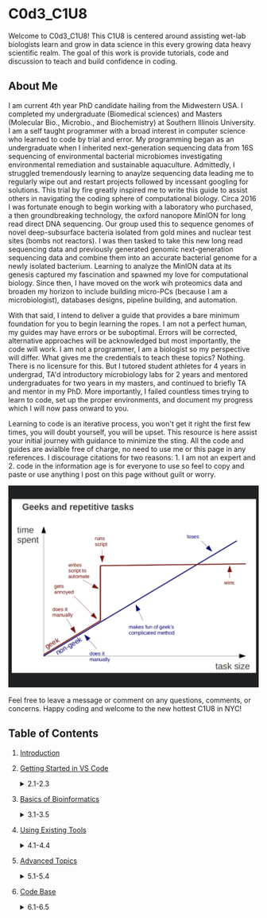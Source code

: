 # C0d3_C1U8

Welcome to C0d3_C1U8! This C1U8 is centered around assisting wet-lab biologists learn and grow in data science in this every growing data heavy scientific realm. The goal of this work is provide tutorials, code and discussion to teach and build confidence in coding. 

## About Me

I am current 4th year PhD candidate hailing from the Midwestern USA. I completed my undergraduate (Biomedical sciences) and Masters (Molecular Bio., Microbio., and Biochemistry) at Southern Illinois University. I am a self taught programmer with a broad interest in computer science who learned to code by trial and error. My programming began as an undergraduate when I inherited next-generation sequencing data from 16S sequencing of environmental bacterial microbiomes investigating environmental remediation and sustainable aquaculture. Admittedly, I struggled tremendously learning to anaylze sequencing data leading me to regularly wipe out and restart projects followed by incessant googling for solutions. This trial by fire greatly inspired me to write this guide to assist others in navigating the coding sphere of computational biology. Circa 2016 I was fortunate enough to begin working with a laboratory who purchased, a then groundbreaking technology, the oxford nanopore MinION for long read direct DNA sequencing. Our group used this to sequence genomes of novel deep-subsurface bacteria isolated from gold mines and nuclear test sites (bombs not reactors). I was then tasked to take this new long read sequencing data and previously generated genomic next-generation sequencing data and combine them into an accurate bacterial genome for a newly isolated bacterium. Learning to analyze the MinION data at its genesis captured my fascination and spawned my love for computational biology. Since then, I have moved on the work wih proteomics data and broaden my horizon to include building micro-PCs (because I am a microbiologist), databases designs, pipeline building, and automation. 

With that said, I intend to deliver a guide that provides a bare minimum foundation for you to begin learning the ropes. I am not a perfect human, my guides may have errors or be suboptimal. Errors will be corrected, alternative approaches will be acknowledged but most importantly, the code will work. I am not a programmer, I am a biologist so my perspective will differ. What gives me the credentials to teach these topics? Nothing. There is no licensure for this. But I tutored student athletes for 4 years in undergrad, TA'd introductory microbiology labs for 2 years and mentored undergraduates for two years in my masters, and continued to briefly TA and mentor in my PhD. More importantly, I failed countless times trying to learn to code, set up the proper environments, and document my progress which I will now pass onward to you.

Learning to code is an iterative process, you won't get it right the first few times, you will doubt yourself, you will be upset. This resource is here assist your initial journey with guidance to minimize the sting. All the code and guides are avialble free of charge, no need to use me or this page in any references. I discourage citations for two reasons: 1. I am not an expert and 2. code in the information age is for everyone to use so feel to copy and paste or use anything I post on this page without guilt or worry.

![](GeeksLearning.jpeg)

Feel free to leave a message or comment on any questions, comments, or concerns. Happy coding and welcome to the new hottest C1U8 in NYC!

## Table of Contents

1. [Introduction]()<br>

2. [Getting Started in VS Code]()<br><details><summary>2.1-2.3</summary>
   2.1. [Switching from RStudio to VS Code]()<br>
   2.2. [Setting up Python in VS Code]()<br>
   2.3. [Other recommended VS Code Extenstions]()<br>
   </details>
3. [Basics of Bioinformatics]()<br><details><summary>3.1-3.5</summary>
   3.1. [Understanding File Types and Formats]()<br>
   3.2. [File Import]()<br>
   3.3. [Data Cleaning and Organizing]()<br>
   3.4. [Summarizing Data]()<br>
   3.5. [Functions, Loops, Decorators]()<br>
   </details>
4. [Using Existing Tools]()<br><details><summary>4.1-4.4</summary>
   4.1. [Command Line Tools and BASH]()<br>
   4.2. [Read Alignment]()<br>
   4.3. [Short and Long Read DNA Sequencing]()<br>
   4.4. [Bacterial Genome Assembly]()<br>
   </details>
5. [Advanced Topics]()<br><details><summary>5.1-5.4</summary>
   5.1. [Automation and Scripting]()<br>
   5.2. [Database Management]()<br>
   5.3. [Building a Custom Computer Cluster]()<br>
   5.4. [Building a Data Dashboard]()<br>
   </details>
6. [Code Base]()<br><details><summary>6.1-6.5</summary>
   6.1. [Manipulating Text]()<br>
   6.2. [Filtering Data]()<br>
   6.3. [Parsing Data]()<br>
   6.4. [Quality of Life]()<br>
   6.5. [Solving Annoyances]()<br>
   </details>
